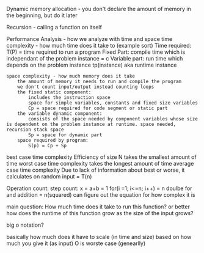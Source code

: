 Dynamic memory allocation - you don't declare the amount of memory in the beginning, but do it later

Recursion - calling a function on itself

Performance Analysis - how we analyze with time and space
    time complexity - how much time does it take to (example sort)
        Time required:
            T(P) = time required to run a program
            Fixed Part: compile time which is independant of the problem instance = c
            Variable part: run time which depends on the problem instance tp(instance) aka runtime instance

    space complexity - how much memory does it take
        the amount of memory it needs to run and compile the program
        we don't count input/output instead counting loops
        the fixed static component:
            includes the instruction space
            space for simple variables, constants and fixed size variables
            Cp = space required for code segment or static part
        the variable dynamic component:
            consists of the space needed by component variables whose size is dependent on the problem instance at runtime. space needed, recursion stack space
            Sp = space for dynamic part
        space required by program:
            S(p) = Cp + Sp


best case time complexity
    Efficiency of size N takes the smallest amount of time
worst case time complexity
    takes the longest amount of time
average case time complexity
    Due to lack of information about best or worse, it calculates on random input = T(n)

Operation count:
    step count:
        x = a+b = 1
        for(i =1; i<=n; i++) = n
        doulbe for and addition = n(squared)
    can figure out the equation for how complex it is



main question: How much time does it take to run this function?
or better how does the runtime of this function grow as the size of the input grows?

big o notation?



basically how much does it have to scale (in time and size) based on how much you give it (as input)
O is worste case (genearlly)
